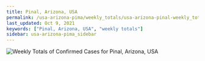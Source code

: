 ```yaml
---
title: Pinal, Arizona, USA
permalink: /usa-arizona-pima/weekly_totals/usa-arizona-pinal-weekly_totals.html
last_updated: Oct 9, 2021
keywords: ["Pinal, Arizona, USA", "weekly totals"]
sidebar: usa-arizona-pima_sidebar
---
```


![Weekly Totals of Confirmed Cases for Pinal, Arizona, USA](/covid_tracker/images/graphs/usa-arizona-pinal-weekly_totals_graph.png)
